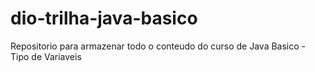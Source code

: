 # dio-trilha-java-basico
Repositorio para armazenar todo o conteudo do curso de Java Basico - Tipo de Variaveis
